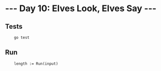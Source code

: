 --- Day 10: Elves Look, Elves Say ---
===

Tests
---
        go test

Run
---
        length := Run(input)
